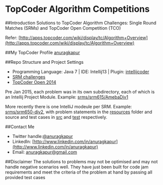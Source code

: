 TopCoder Algorithm Competitions
===============================

##Introduction
Solutions to TopCoder Algorithm Challenges: Single Round Matches (SRMs) and TopCoder Open Competition (TCO)

Refer: [http://apps.topcoder.com/wiki/display/tc/Algorithm+Overview](http://apps.topcoder.com/wiki/display/tc/Algorithm+Overview)

##My TopCoder Profile
[anuragkapur](http://community.topcoder.com/tc?module=MemberProfile&cr=22630864)

##Repo Structure and Project Settings
* Programming Language: Java 7 | IDE: Intellij13 | Plugin: [intellijcoder](https://github.com/fadeyev/intellijcoder)
* [SRM challenges](srms)
* [TopCoder Open 2014](tco14)

Pre Jan 2015, each problem was in its own subdirectory, each of which is an Intellij Project Module. Example: [srms/srm615/AmebaDiv1](srms/srm615/AmebaDiv1)

More recently there is one IntelliJ modeule per SRM. Example: [srms/srm650-div2](srms/srm650-div2), with problem statements in the [resources](srms/srm650-div2/resources) folder and source and test cases in [src](srms/srm650-div2/src) and [test](srms/srm650-div2/test) respectively.

##Contact Me
* Twitter handle:[@anuragkapur][twitterlink]
* LinkedIn: [http://www.linkedin.com/in/anuragkapur](http://www.linkedin.com/in/anuragkapur)
* Email: anuragkapur@gmail.com

##Disclaimer
The solutions to problems may not be optimised and may not handle negative scenarios well. They have just been built for code jam requirements and meet the criteria of the problem at hand by passing all provided test cases

[twitterlink]: http://twitter.com/anuragkapur
